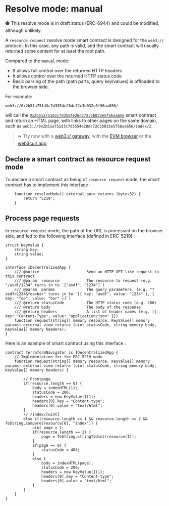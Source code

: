# Resolve mode: manual

🟠 This resolve mode is in draft status (ERC-6944) and could be modified, although unlikely.

A ``resource request`` resolve mode smart contract is designed for the ``web3://`` protocol. In this case, any path is valid, and the smart contract will usually returned some content for at least the root path.

Compared to the ``manual`` mode:

- It allows full control over the returned HTTP headers
- It allows control over the returned HTTP status code
- Basic parsing of the path (path parts, query key/values) is offloaded to the browser side.

For example:

```
web3://0x2b51a751d3c7d3554e28dc72c3b032e5f56aa656/
```

will call the [``0x2b51a751d3c7d3554e28dc72c3b032e5f56aa656``](https://etherscan.io/address/0x2b51a751d3c7d3554e28dc72c3b032e5f56aa656) smart contract and return an HTML page, with links to other pages on the same domain, such as ``web3://0x2b51a751d3c7d3554e28dc72c3b032e5f56aa656/index/2``.

> ⏩ Try now with a [web3:// gateway](https://0x2b51a751d3c7d3554e28dc72c3b032e5f56aa656.w3eth.io/), with the [EVM browser](https://github.com/nand2/ethereum-browser) or the [web3curl app](https://github.com/web3-protocol/web3curl-js)


## Declare a smart contract as resource request mode

To declare a smart contract as being of ``resource request`` mode, the smart contract has to implement this interface : 

```
    function resolveMode() external pure returns (bytes32) {
        return "5219";
    }
```


## Process page requests

In ``resource request`` mode, the path of the URL is processed on the browser side, and fed to the following interface (defined in ERC-5219) : 

```
struct KeyValue {
    string key;
    string value;
}

interface IDecentralizedApp {
    /// @notice                     Send an HTTP GET-like request to this contract
    /// @param  resource            The resource to request (e.g. "/asdf/1234" turns in to `["asdf", "1234"]`)
    /// @param  params              The query parameters. (e.g. "?asdf=1234&foo=bar" turns in to `[{ key: "asdf", value: "1234" }, { key: "foo", value: "bar" }]`)
    /// @return statusCode          The HTTP status code (e.g. 200)
    /// @return body                The body of the response
    /// @return headers             A list of header names (e.g. [{ key: "Content-Type", value: "application/json" }])
    function request(string[] memory resource, KeyValue[] memory params) external view returns (uint statusCode, string memory body, KeyValue[] memory headers);
}
```

Here is an example of smart contract using this interface : 

```
contract TerraformNavigator is IDecentralizedApp {
    // Implementation for the ERC-5219 mode
    function request(string[] memory resource, KeyValue[] memory params) external view returns (uint statusCode, string memory body, KeyValue[] memory headers) {

        // Frontpage
        if(resource.length == 0) {
            body = indexHTML(1);
            statusCode = 200;
            headers = new KeyValue[](1);
            headers[0].key = "Content-type";
            headers[0].value = "text/html";
        }
        // /index/[uint]
        else if(resource.length >= 1 && resource.length <= 2 && ToString.compare(resource[0], "index")) {
            uint page = 1;
            if(resource.length == 2) {
                page = ToString.stringToUint(resource[1]);
            }
            if(page == 0) {
                statusCode = 404;
            }
            else {
                body = indexHTML(page);
                statusCode = 200;
                headers = new KeyValue[](1);
                headers[0].key = "Content-type";
                headers[0].value = "text/html";
            }
        }
    }
}
```